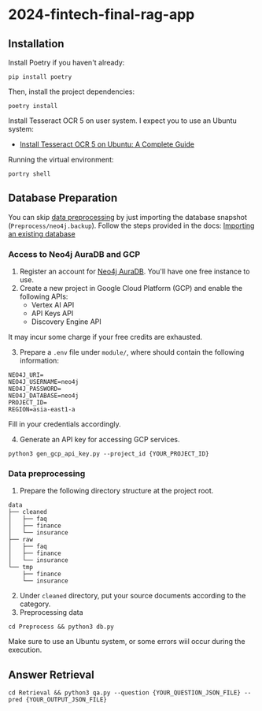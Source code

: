 # 2024-fintech-final-rag-app
## Installation

Install Poetry if you haven't already:
```
pip install poetry
```

Then, install the project dependencies:
```
poetry install
```

Install Tesseract OCR 5 on user system. I expect you to use an Ubuntu system:
- [Install Tesseract OCR 5 on Ubuntu: A Complete Guide](https://www.wwwinsights.com/tesseract-ocr-5-ubuntu/)

Running the virtual environment:
```
portry shell
```

## Database Preparation
You can skip [data preprocessing](#data-preprocessing) by just importing the database snapshot (`Preprocess/neo4j.backup`). Follow the steps provided in the docs: [Importing an existing database](https://neo4j.com/docs/aura/auradb/importing/import-database/)

### Access to Neo4j AuraDB and GCP
1. Register an account for [Neo4j AuraDB](https://neo4j.com/product/auradb/). You'll have one free instance to use.
2. Create a new project in Google Cloud Platform (GCP) and enable the following APIs:
    - Vertex AI API
    - API Keys API
    - Discovery Engine API

It may incur some charge if your free credits are exhausted.

3. Prepare a `.env` file under `module/`, where should contain the following information:
```
NEO4J_URI=
NEO4J_USERNAME=neo4j
NEO4J_PASSWORD=
NEO4J_DATABASE=neo4j
PROJECT_ID=
REGION=asia-east1-a
```
Fill in your credentials accordingly.

4. Generate an API key for accessing GCP services.
```
python3 gen_gcp_api_key.py --project_id {YOUR_PROJECT_ID}
```

### Data preprocessing
1. Prepare the following directory structure at the project root.
```
data
├── cleaned
│   ├── faq
│   ├── finance
│   └── insurance
├── raw
│   ├── faq
│   ├── finance
│   └── insurance
└── tmp
    ├── finance
    └── insurance
```
2. Under `cleaned` directory, put your source documents according to the category.
3. Preprocessing data
```
cd Preprocess && python3 db.py
```
Make sure to use an Ubuntu system, or some errors wiil occur during the execution. 

## Answer Retrieval
```
cd Retrieval && python3 qa.py --question {YOUR_QUESTION_JSON_FILE} --pred {YOUR_OUTPUT_JSON_FILE}
```